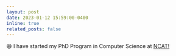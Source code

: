 ```yaml
---
layout: post
date: 2023-01-12 15:59:00-0400
inline: true
related_posts: false
---
```


:smile:  I have started my PhD Program in Computer Science at <a href="https://www.ncat.edu/">NCAT!</a>
